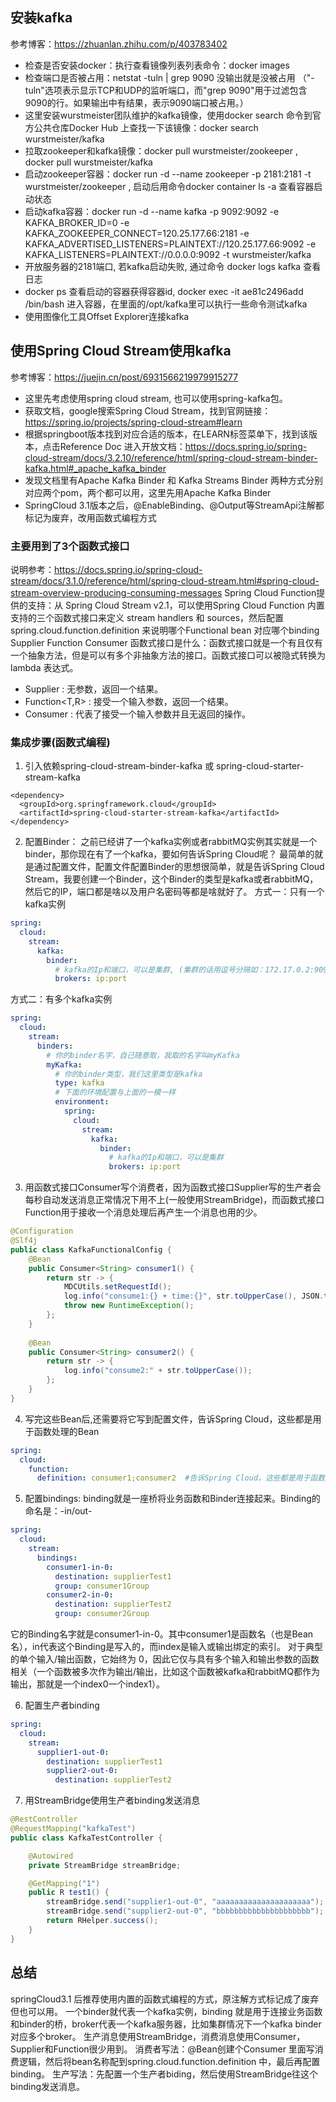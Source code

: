 ## 安装kafka
参考博客：https://zhuanlan.zhihu.com/p/403783402
* 检查是否安装docker：执行查看镜像列表列表命令：docker images
* 检查端口是否被占用：netstat -tuln | grep 9090  没输出就是没被占用 （"-tuln"选项表示显示TCP和UDP的监听端口，而"grep 9090"用于过滤包含9090的行。如果输出中有结果，表示9090端口被占用。）
* 这里安装wurstmeister团队维护的kafka镜像，使用docker search 命令到官方公共仓库Docker Hub 上查找一下该镜像：docker search wurstmeister/kafka
* 拉取zookeeper和kafka镜像：docker pull wurstmeister/zookeeper , docker pull wurstmeister/kafka
* 启动zookeeper容器：docker run -d --name zookeeper -p 2181:2181 -t wurstmeister/zookeeper , 启动后用命令docker container ls -a 查看容器启动状态
* 启动kafka容器：docker run  -d --name kafka -p 9092:9092 -e KAFKA_BROKER_ID=0 -e KAFKA_ZOOKEEPER_CONNECT=120.25.177.66:2181 -e KAFKA_ADVERTISED_LISTENERS=PLAINTEXT://120.25.177.66:9092 -e KAFKA_LISTENERS=PLAINTEXT://0.0.0.0:9092 -t wurstmeister/kafka
* 开放服务器的2181端口, 若kafka启动失败, 通过命令 docker logs kafka 查看日志
* docker ps 查看启动的容器获得容器id, docker exec -it ae81c2496add /bin/bash 进入容器，在里面的/opt/kafka里可以执行一些命令测试kafka
* 使用图像化工具Offset Explorer连接kafka

## 使用Spring Cloud Stream使用kafka
参考博客：https://juejin.cn/post/6931566219979915277
* 这里先考虑使用spring cloud stream, 也可以使用spring-kafka包。
* 获取文档，google搜索Spring Cloud Stream，找到官网链接：https://spring.io/projects/spring-cloud-stream#learn
* 根据springboot版本找到对应合适的版本，在LEARN标签菜单下，找到该版本，点击Reference Doc 进入开放文档：https://docs.spring.io/spring-cloud-stream/docs/3.2.10/reference/html/spring-cloud-stream-binder-kafka.html#_apache_kafka_binder
* 发现文档里有Apache Kafka Binder 和 Kafka Streams Binder 两种方式分别对应两个pom，两个都可以用，这里先用Apache Kafka Binder
* SpringCloud 3.1版本之后，@EnableBinding、@Output等StreamApi注解都标记为废弃，改用函数式编程方式

### 主要用到了3个函数式接口
说明参考：https://docs.spring.io/spring-cloud-stream/docs/3.1.0/reference/html/spring-cloud-stream.html#spring-cloud-stream-overview-producing-consuming-messages
Spring Cloud Function提供的支持：从 Spring Cloud Stream v2.1，可以使用Spring Cloud Function 内置支持的三个函数式接口来定义 stream handlers 和 sources，然后配置spring.cloud.function.definition
来说明哪个Functional bean 对应哪个binding
Supplier Function Consumer
函数式接口是什么：函数式接口就是一个有且仅有一个抽象方法，但是可以有多个非抽象方法的接口。函数式接口可以被隐式转换为 lambda 表达式。
* Supplier<T> : 无参数，返回一个结果。
* Function<T,R> : 接受一个输入参数，返回一个结果。
* Consumer<T> : 代表了接受一个输入参数并且无返回的操作。

### 集成步骤(函数式编程)
1. 引入依赖spring-cloud-stream-binder-kafka 或 spring-cloud-starter-stream-kafka
````
<dependency>
  <groupId>org.springframework.cloud</groupId>
  <artifactId>spring-cloud-starter-stream-kafka</artifactId>
</dependency>
````
2. 配置Binder： 之前已经讲了一个kafka实例或者rabbitMQ实例其实就是一个binder，那你现在有了一个kafka，要如何告诉Spring Cloud呢？
最简单的就是通过配置文件，配置文件配置Binder的思想很简单，就是告诉Spring Cloud Stream，我要创建一个Binder，这个Binder的类型是kafka或者rabbitMQ，然后它的IP，端口都是啥以及用户名密码等都是啥就好了。
方式一：只有一个kafka实例
````yaml
spring:
  cloud:
    stream:
      kafka:
        binder:
          # kafka的Ip和端口，可以是集群, (集群的话用逗号分隔如：172.17.0.2:9092,172.17.0.3:9092,172.17.0.4:9092)
          brokers: ip:port
````
方式二：有多个kafka实例
````yaml
spring:
  cloud:
    stream:
      binders:
        # 你的binder名字，自己随意取，我取的名字叫myKafka
        myKafka:
          # 你的binder类型，我们这里类型是kafka
          type: kafka
          # 下面的环境配置与上面的一模一样
          environment:
            spring:
              cloud:
                stream:
                  kafka:
                    binder:
                      # kafka的Ip和端口，可以是集群
                      brokers: ip:port
````
3. 用函数式接口Consumer写个消费者，因为函数式接口Supplier写的生产者会每秒自动发送消息正常情况下用不上(一般使用StreamBridge)，而函数式接口Function用于接收一个消息处理后再产生一个消息也用的少。
```java
@Configuration
@Slf4j
public class KafkaFunctionalConfig {
    @Bean
    public Consumer<String> consumer1() {
        return str -> {
            MDCUtils.setRequestId();
            log.info("consume1:{} + time:{}", str.toUpperCase(), JSON.toJSONString(LocalDateTime.now()));
            throw new RuntimeException();
        };
    }
    
    @Bean
    public Consumer<String> consumer2() {
        return str -> {
            log.info("consume2:" + str.toUpperCase());
        };
    }
}
```
4. 写完这些Bean后,还需要将它写到配置文件，告诉Spring Cloud，这些都是用于函数处理的Bean
```yaml
spring:
  cloud:
    function:
      definition: consumer1;consumer2  #告诉Spring Cloud，这些都是用于函数处理的Bean

```
5. 配置bindings: binding就是一座桥将业务函数和Binder连接起来。Binding的命名是：<functionName>-in/out-<index>
```yaml
spring:
  cloud:
    stream:
      bindings:
        consumer1-in-0:
          destination: supplierTest1
          group: consumer1Group
        consumer2-in-0:
          destination: supplierTest2
          group: consumer2Group
```
它的Binding名字就是consumer1-in-0。其中consumer1是函数名（也是Bean名），in代表这个Binding是写入的，而index是输入或输出绑定的索引。
对于典型的单个输入/输出函数，它始终为 0，因此它仅与具有多个输入和输出参数的函数相关（一个函数被多次作为输出/输出，比如这个函数被kafka和rabbitMQ都作为输出，那就是一个index0一个index1）。

6. 配置生产者binding
```yaml
spring:
  cloud:
    stream:
      supplier1-out-0:
        destination: supplierTest1
        supplier2-out-0:
          destination: supplierTest2
```
7. 用StreamBridge使用生产者binding发送消息
```java
@RestController
@RequestMapping("kafkaTest")
public class KafkaTestController {

    @Autowired
    private StreamBridge streamBridge;

    @GetMapping("1")
    public R test1() {
        streamBridge.send("supplier1-out-0", "aaaaaaaaaaaaaaaaaaaaa");
        streamBridge.send("supplier2-out-0", "bbbbbbbbbbbbbbbbbbbbb");
        return RHelper.success();
    }
}
```

## 总结
springCloud3.1 后推荐使用内置的函数式编程的方式，原注解方式标记成了废弃但也可以用。
一个binder就代表一个kafka实例，binding 就是用于连接业务函数和binder的桥，broker代表一个kafka服务器，比如集群情况下一个kafka binder 对应多个broker。
生产消息使用StreamBridge，消费消息使用Consumer，Supplier和Function很少用到。
消费者写法：@Bean创建个Consumer 里面写消费逻辑，然后将bean名称配到spring.cloud.function.definition 中，最后再配置binding。
生产写法：先配置一个生产者biding，然后使用StreamBridge往这个binding发送消息。